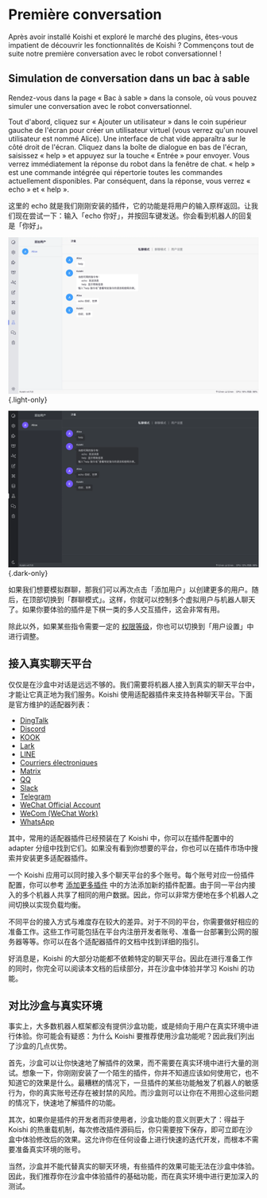 # Première conversation

Après avoir installé Koishi et exploré le marché des plugins, êtes-vous impatient de découvrir les fonctionnalités de Koishi ? Commençons tout de suite notre première conversation avec le robot conversationnel !

## Simulation de conversation dans un bac à sable

Rendez-vous dans la page « Bac à sable » dans la console, où vous pouvez simuler une conversation avec le robot conversationnel.

Tout d'abord, cliquez sur « Ajouter un utilisateur » dans le coin supérieur gauche de l'écran pour créer un utilisateur virtuel (vous verrez qu'un nouvel utilisateur est nommé Alice). Une interface de chat vide apparaîtra sur le côté droit de l'écran. Cliquez dans la boîte de dialogue en bas de l'écran, saisissez « help » et appuyez sur la touche « Entrée » pour envoyer. Vous verrez immédiatement la réponse du robot dans la fenêtre de chat. « help » est une commande intégrée qui répertorie toutes les commandes actuellement disponibles. Par conséquent, dans la réponse, vous verrez « echo » et « help ».

这里的 echo 就是我们刚刚安装的插件，它的功能是将用户的输入原样返回。让我们现在尝试一下：输入「echo 你好」，并按回车键发送。你会看到机器人的回复是「你好」。

![sandbox](/manual/console/sandbox.light.webp) {.light-only}

![sandbox](/manual/console/sandbox.dark.webp) {.dark-only}

如果我们想要模拟群聊，那我们可以再次点击「添加用户」以创建更多的用户。随后，在顶部切换到「群聊模式」。这样，你就可以控制多个虚拟用户与机器人聊天了。如果你要体验的插件是下棋一类的多人交互插件，这会非常有用。

除此以外，如果某些指令需要一定的 [权限等级](../usage/customize.md#权限管理)，你也可以切换到「用户设置」中进行调整。

## 接入真实聊天平台

仅仅是在沙盒中对话是远远不够的。我们需要将机器人接入到真实的聊天平台中，才能让它真正地为我们服务。Koishi 使用适配器插件来支持各种聊天平台。下面是官方维护的适配器列表：

- [DingTalk](../../plugins/adapter/dingtalk.md)
- [Discord](../../plugins/adapter/discord.md)
- [KOOK](../../plugins/adapter/kook.md)
- [Lark](../../plugins/adapter/lark.md)
- [LINE](../../plugins/adapter/line.md)
- [Courriers électroniques](../../plugins/adapter/mail.md)
- [Matrix](../../plugins/adapter/matrix.md)
- [QQ](../../plugins/adapter/qq.md)
- [Slack](../../plugins/adapter/slack.md)
- [Telegram](../../plugins/adapter/telegram.md)
- [WeChat Official Account](../../plugins/adapter/wechat-official.md)
- [WeCom (WeChat Work)](../../plugins/adapter/wecom.md)
- [WhatsApp](../../plugins/adapter/whatsapp.md)

其中，常用的适配器插件已经预装在了 Koishi 中，你可以在插件配置中的 adapter 分组中找到它们。如果没有看到你想要的平台，你也可以在插件市场中搜索并安装更多适配器插件。

一个 Koishi 应用可以同时接入多个聊天平台的多个账号。每个账号对应一份插件配置，你可以参考 [添加更多插件](./market.md#添加更多插件) 中的方法添加新的插件配置。由于同一平台内接入的多个机器人共享了相同的用户数据。因此，你可以非常方便地在多个机器人之间切换以实现负载均衡。

不同平台的接入方式与难度存在较大的差异。对于不同的平台，你需要做好相应的准备工作。这些工作可能包括在平台内注册开发者账号、准备一台部署到公网的服务器等等。你可以在各个适配器插件的文档中找到详细的指引。

好消息是，Koishi 的大部分功能都不依赖特定的聊天平台。因此在进行准备工作的同时，你完全可以阅读本文档的后续部分，并在沙盒中体验并学习 Koishi 的功能。

## 对比沙盒与真实环境

事实上，大多数机器人框架都没有提供沙盒功能，或是倾向于用户在真实环境中进行体验。你可能会有疑惑：为什么 Koishi 要推荐使用沙盒功能呢？因此我们列出了沙盒的几点优势。

首先，沙盒可以让你快速地了解插件的效果，而不需要在真实环境中进行大量的测试。想象一下，你刚刚安装了一个陌生的插件，你并不知道应该如何使用它，也不知道它的效果是什么。最糟糕的情况下，一旦插件的某些功能触发了机器人的敏感行为，你的真实账号还存在被封禁的风险。而沙盒则可以让你在不用担心这些问题的情况下，快速地了解插件的功能。

其次，如果你是插件的开发者而非使用者，沙盒功能的意义则更大了：得益于 Koishi 的热重载机制，每次修改插件源码后，你只需要按下保存，即可立即在沙盒中体验修改后的效果。这允许你在任何设备上进行快速的迭代开发，而根本不需要准备真实环境的账号。

当然，沙盒并不能代替真实的聊天环境，有些插件的效果可能无法在沙盒中体验。因此，我们推荐你在沙盒中体验插件的基础功能，而在真实环境中进行更加深入的测试。
